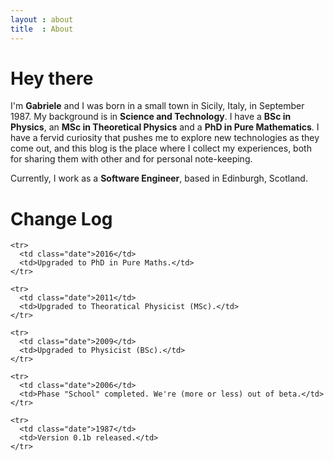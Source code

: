 ```yaml
---
layout : about
title  : About
---
```


# Hey there

I'm **Gabriele** and I was born in a small town in Sicily, Italy, in September 1987. My background is in **Science and Technology**. I have a **BSc in Physics**, an **MSc in Theoretical Physics** and a **PhD in Pure Mathematics**. I have a fervid curiosity that pushes me to explore new technologies as they come out, and this blog is the place where I collect my experiences, both for sharing them with other and for personal note-keeping.

Currently, I work as a **Software Engineer**, based in Edinburgh, Scotland.

# Change Log

<table class="rel-notice">
  <tbody>

    <tr>
      <td class="date">2016</td>
      <td>Upgraded to PhD in Pure Maths.</td>
    </tr>

    <tr>
      <td class="date">2011</td>
      <td>Upgraded to Theoratical Physicist (MSc).</td>
    </tr>

    <tr>
      <td class="date">2009</td>
      <td>Upgraded to Physicist (BSc).</td>
    </tr>

    <tr>
      <td class="date">2006</td>
      <td>Phase "School" completed. We're (more or less) out of beta.</td>
    </tr>

    <tr>
      <td class="date">1987</td>
      <td>Version 0.1b released.</td>
    </tr>

  </tbody>
</table>
